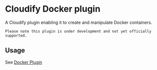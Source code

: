 # Cloudify Docker plugin

A Cloudify plugin enabling it to create and manipulate Docker containers.

```Please note this plugin is under development and not yet officially supported.```

## Usage

See [Docker Plugin](http://getcloudify.org/guide/3.1/plugin-docker.html)
